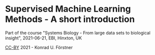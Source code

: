 # Supervised Machine Learning Methods - A short introduction

Part of the course "Systems Biology - From large data sets to
biological insight", 2021-06-21, EBI, Hinxton, UK

[CC-BY](https://creativecommons.org/licenses/by/4.0/) 2021 - Konrad U. Förstner
